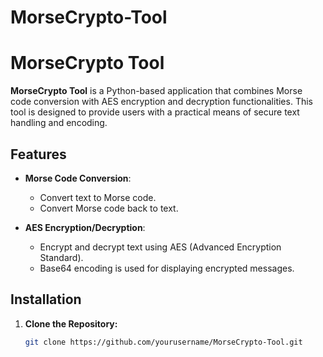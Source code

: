 # MorseCrypto-Tool

# MorseCrypto Tool

**MorseCrypto Tool** is a Python-based application that combines Morse code conversion with AES encryption and decryption functionalities. This tool is designed to provide users with a practical means of secure text handling and encoding.

## Features

- **Morse Code Conversion**:
  - Convert text to Morse code.
  - Convert Morse code back to text.

- **AES Encryption/Decryption**:
  - Encrypt and decrypt text using AES (Advanced Encryption Standard).
  - Base64 encoding is used for displaying encrypted messages.

## Installation

1. **Clone the Repository:**
   ```bash
   git clone https://github.com/yourusername/MorseCrypto-Tool.git
